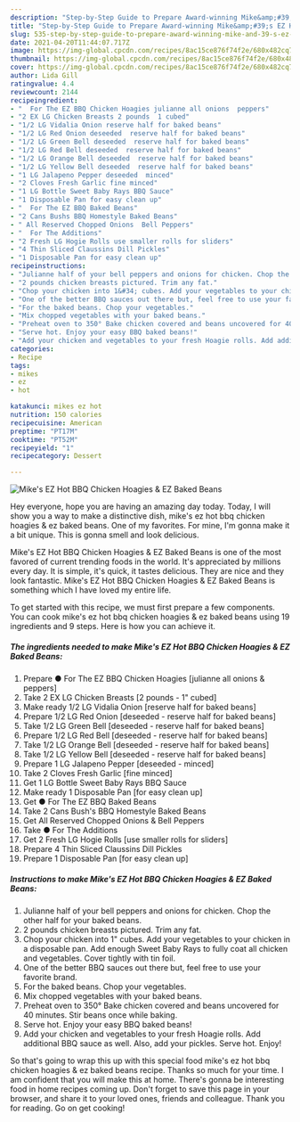 ```yaml
---
description: "Step-by-Step Guide to Prepare Award-winning Mike&amp;#39;s EZ Hot BBQ Chicken Hoagies &amp;amp; EZ Baked Beans"
title: "Step-by-Step Guide to Prepare Award-winning Mike&amp;#39;s EZ Hot BBQ Chicken Hoagies &amp;amp; EZ Baked Beans"
slug: 535-step-by-step-guide-to-prepare-award-winning-mike-and-39-s-ez-hot-bbq-chicken-hoagies-and-amp-ez-baked-beans
date: 2021-04-20T11:44:07.717Z
image: https://img-global.cpcdn.com/recipes/8ac15ce876f74f2e/680x482cq70/mikes-ez-hot-bbq-chicken-hoagies-ez-baked-beans-recipe-main-photo.jpg
thumbnail: https://img-global.cpcdn.com/recipes/8ac15ce876f74f2e/680x482cq70/mikes-ez-hot-bbq-chicken-hoagies-ez-baked-beans-recipe-main-photo.jpg
cover: https://img-global.cpcdn.com/recipes/8ac15ce876f74f2e/680x482cq70/mikes-ez-hot-bbq-chicken-hoagies-ez-baked-beans-recipe-main-photo.jpg
author: Lida Gill
ratingvalue: 4.4
reviewcount: 2144
recipeingredient:
- "  For The EZ BBQ Chicken Hoagies julianne all onions  peppers"
- "2 EX LG Chicken Breasts 2 pounds  1 cubed"
- "1/2 LG Vidalia Onion reserve half for baked beans"
- "1/2 LG Red Onion deseeded  reserve half for baked beans"
- "1/2 LG Green Bell deseeded  reserve half for baked beans"
- "1/2 LG Red Bell deseeded  reserve half for baked beans"
- "1/2 LG Orange Bell deseeded  reserve half for baked beans"
- "1/2 LG Yellow Bell deseeded  reserve half for baked beans"
- "1 LG Jalapeno Pepper deseeded  minced"
- "2 Cloves Fresh Garlic fine minced"
- "1 LG Bottle Sweet Baby Rays BBQ Sauce"
- "1 Disposable Pan for easy clean up"
- "  For The EZ BBQ Baked Beans"
- "2 Cans Bushs BBQ Homestyle Baked Beans"
- " All Reserved Chopped Onions  Bell Peppers"
- "  For The Additions"
- "2 Fresh LG Hogie Rolls use smaller rolls for sliders"
- "4 Thin Sliced Claussins Dill Pickles"
- "1 Disposable Pan for easy clean up"
recipeinstructions:
- "Julianne half of your bell peppers and onions for chicken. Chop the other half for your baked beans."
- "2 pounds chicken breasts pictured. Trim any fat."
- "Chop your chicken into 1&#34; cubes. Add your vegetables to your chicken in a disposable pan. Add enough Sweet Baby Rays to fully coat all chicken and vegetables. Cover tightly with tin foil."
- "One of the better BBQ sauces out there but, feel free to use your favorite brand."
- "For the baked beans. Chop your vegetables."
- "Mix chopped vegetables with your baked beans."
- "Preheat oven to 350° Bake chicken covered and beans uncovered for 40 minutes. Stir beans once while baking."
- "Serve hot. Enjoy your easy BBQ baked beans!"
- "Add your chicken and vegetables to your fresh Hoagie rolls. Add additional BBQ sauce as well. Also, add your pickles. Serve hot. Enjoy!"
categories:
- Recipe
tags:
- mikes
- ez
- hot

katakunci: mikes ez hot 
nutrition: 150 calories
recipecuisine: American
preptime: "PT17M"
cooktime: "PT52M"
recipeyield: "1"
recipecategory: Dessert

---
```



![Mike&#39;s EZ Hot BBQ Chicken Hoagies &amp; EZ Baked Beans](https://img-global.cpcdn.com/recipes/8ac15ce876f74f2e/680x482cq70/mikes-ez-hot-bbq-chicken-hoagies-ez-baked-beans-recipe-main-photo.jpg)

Hey everyone, hope you are having an amazing day today. Today, I will show you a way to make a distinctive dish, mike&#39;s ez hot bbq chicken hoagies &amp; ez baked beans. One of my favorites. For mine, I'm gonna make it a bit unique. This is gonna smell and look delicious.



Mike&#39;s EZ Hot BBQ Chicken Hoagies &amp; EZ Baked Beans is one of the most favored of current trending foods in the world. It's appreciated by millions every day. It is simple, it's quick, it tastes delicious. They are nice and they look fantastic. Mike&#39;s EZ Hot BBQ Chicken Hoagies &amp; EZ Baked Beans is something which I have loved my entire life.


To get started with this recipe, we must first prepare a few components. You can cook mike&#39;s ez hot bbq chicken hoagies &amp; ez baked beans using 19 ingredients and 9 steps. Here is how you can achieve it.

<!--inarticleads1-->

##### The ingredients needed to make Mike&#39;s EZ Hot BBQ Chicken Hoagies &amp; EZ Baked Beans:

1. Prepare  ● For The EZ BBQ Chicken Hoagies [julianne all onions &amp; peppers]
1. Take 2 EX LG Chicken Breasts [2 pounds - 1&#34; cubed]
1. Make ready 1/2 LG Vidalia Onion [reserve half for baked beans]
1. Prepare 1/2 LG Red Onion [deseeded - reserve half for baked beans]
1. Take 1/2 LG Green Bell [deseeded - reserve half for baked beans]
1. Prepare 1/2 LG Red Bell [deseeded - reserve half for baked beans]
1. Take 1/2 LG Orange Bell [deseeded - reserve half for baked beans]
1. Take 1/2 LG Yellow Bell [deseeded - reserve half for baked beans]
1. Prepare 1 LG Jalapeno Pepper [deseeded - minced]
1. Take 2 Cloves Fresh Garlic [fine minced]
1. Get 1 LG Bottle Sweet Baby Rays BBQ Sauce
1. Make ready 1 Disposable Pan [for easy clean up]
1. Get  ● For The EZ BBQ Baked Beans
1. Take 2 Cans Bush&#39;s BBQ Homestyle Baked Beans
1. Get  All Reserved Chopped Onions &amp; Bell Peppers
1. Take  ● For The Additions
1. Get 2 Fresh LG Hogie Rolls [use smaller rolls for sliders]
1. Prepare 4 Thin Sliced Claussins Dill Pickles
1. Prepare 1 Disposable Pan [for easy clean up]




<!--inarticleads2-->

##### Instructions to make Mike&#39;s EZ Hot BBQ Chicken Hoagies &amp; EZ Baked Beans:

1. Julianne half of your bell peppers and onions for chicken. Chop the other half for your baked beans.
1. 2 pounds chicken breasts pictured. Trim any fat.
1. Chop your chicken into 1&#34; cubes. Add your vegetables to your chicken in a disposable pan. Add enough Sweet Baby Rays to fully coat all chicken and vegetables. Cover tightly with tin foil.
1. One of the better BBQ sauces out there but, feel free to use your favorite brand.
1. For the baked beans. Chop your vegetables.
1. Mix chopped vegetables with your baked beans.
1. Preheat oven to 350° Bake chicken covered and beans uncovered for 40 minutes. Stir beans once while baking.
1. Serve hot. Enjoy your easy BBQ baked beans!
1. Add your chicken and vegetables to your fresh Hoagie rolls. Add additional BBQ sauce as well. Also, add your pickles. Serve hot. Enjoy!




So that's going to wrap this up with this special food mike&#39;s ez hot bbq chicken hoagies &amp; ez baked beans recipe. Thanks so much for your time. I am confident that you will make this at home. There's gonna be interesting food in home recipes coming up. Don't forget to save this page in your browser, and share it to your loved ones, friends and colleague. Thank you for reading. Go on get cooking!
